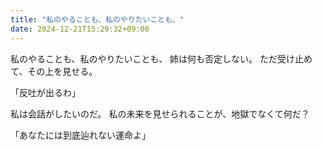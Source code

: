 ```yaml
---
title: "私のやることも、私のやりたいことも、"
date: 2024-12-21T15:29:32+09:00
---
```

私のやることも、私のやりたいことも、
姉は何も否定しない。
ただ受け止めて、その上を見せる。

「反吐が出るわ」


私は会話がしたいのだ。
私の未来を見せられることが、地獄でなくて何だ？


「あなたには到底辿れない運命よ」
